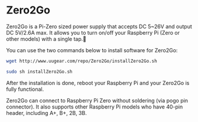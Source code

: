 <!--
---
name: Zero2Go
class: board
type: power,switch,DC-DC,step-down
formfactor: pHAT
image: 'zero2go.png'
manufacturer: UUGear s.r.o.
description: Wide Input Range Power Supply for Raspberry Pi
url: http://www.uugear.com/product/zero2go/
buy: http://www.uugear.com/product/zero2go/
pincount: 40
eeprom: no
power: 5v
pin:
  '7':
    name: HALT
    mode: input
-->
# Zero2Go

Zero2Go is a Pi-Zero sized power supply that accepts DC 5~26V and output DC 5V/2.6A max. It allows you to turn on/off your Raspberry Pi (Zero or other models) with a single tap.

You can use the two commands below to install software for Zero2Go:

```bash
wget http://www.uugear.com/repo/Zero2Go/installZero2Go.sh

sudo sh installZero2Go.sh
```
After the installation is done, reboot your Raspberry Pi and your Zero2Go is fully functional.

Zero2Go can connect to Raspberry Pi Zero without soldering (via pogo pin connector). It also supports other Raspberry Pi models who have 40-pin header, including A+, B+, 2B, 3B.
